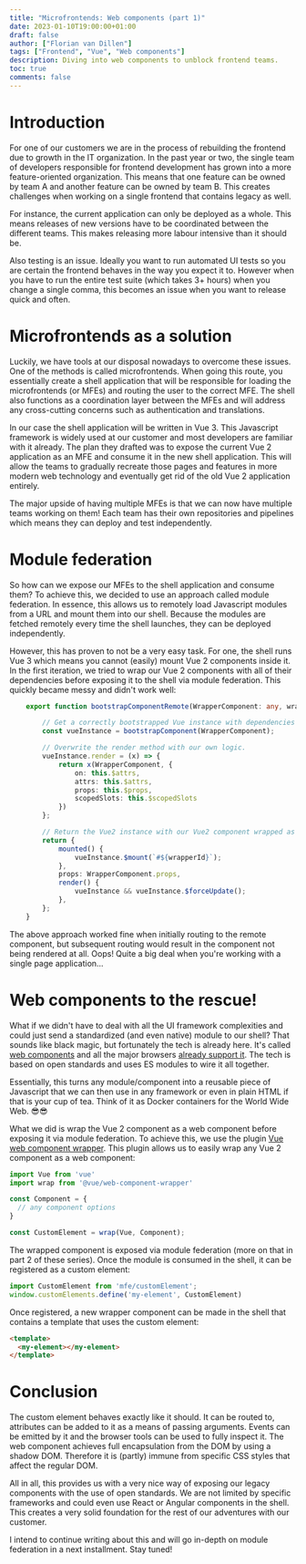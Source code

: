 ```yaml
---
title: "Microfrontends: Web components (part 1)"
date: 2023-01-10T19:00:00+01:00
draft: false
author: ["Florian van Dillen"]
tags: ["Frontend", "Vue", "Web components"]
description: Diving into web components to unblock frontend teams.
toc: true
comments: false
---
```


# Introduction
For one of our customers we are in the process of rebuilding the frontend due to growth in the IT organization. In the past year or two, the single team of developers responsible for frontend development has grown into a more feature-oriented organization. This means that one feature can be owned by team A and another feature can be owned by team B. This creates challenges when working on a single frontend that contains legacy as well.

For instance, the current application can only be deployed as a whole. This means releases of new versions have to be coordinated between the different teams. This makes releasing more labour intensive than it should be.

Also testing is an issue. Ideally you want to run automated UI tests so you are certain the frontend behaves in the way you expect it to. However when you have to run the entire test suite (which takes 3+ hours) when you change a single comma, this becomes an issue when you want to release quick and often.

# Microfrontends as a solution
Luckily, we have tools at our disposal nowadays to overcome these issues. One of the methods is called microfrontends. When going this route, you essentially create a shell application that will be responsible for loading the microfrontends (or MFEs) and routing the user to the correct MFE. The shell also functions as a coordination layer between the MFEs and will address any cross-cutting concerns such as authentication and translations.

In our case the shell application will be written in Vue 3. This Javascript framework is widely used at our customer and most developers are familiar with it already. The plan they drafted was to expose the current Vue 2 application as an MFE and consume it in the new shell application. This will allow the teams to gradually recreate those pages and features in more modern web technology and eventually get rid of the old Vue 2 application entirely.

The major upside of having multiple MFEs is that we can now have multiple teams working on them! Each team has their own repositories and pipelines which means they can deploy and test independently.

# Module federation
So how can we expose our MFEs to the shell application and consume them? To achieve this, we decided to use an approach called module federation. In essence, this allows us to remotely load Javascript modules from a URL and mount them into our shell. Because the modules are fetched remotely every time the shell launches, they can be deployed independently.

However, this has proven to not be a very easy task. For one, the shell runs Vue 3 which means you cannot (easily) mount Vue 2 components inside it. In the first iteration, we tried to wrap our Vue 2 components with all of their dependencies before exposing it to the shell via module federation. This quickly became messy and didn't work well:
```typescript
    export function bootstrapComponentRemote(WrapperComponent: any, wrapperId: string) {

        // Get a correctly bootstrapped Vue instance with dependencies configured.
        const vueInstance = bootstrapComponent(WrapperComponent);

        // Overwrite the render method with our own logic.
        vueInstance.render = (x) => {
            return x(WrapperComponent, {
                on: this.$attrs,
                attrs: this.$attrs,
                props: this.$props,
                scopedSlots: this.$scopedSlots
            })
        };

        // Return the Vue2 instance with our Vue2 component wrapped as a Vue3 component.
        return {
            mounted() {
                vueInstance.$mount(`#${wrapperId}`);
            },
            props: WrapperComponent.props,
            render() {
                vueInstance && vueInstance.$forceUpdate();
            },
        };
    }
```

The above approach worked fine when initially routing to the remote component, but subsequent routing would result in the component not being rendered at all. Oops! Quite a big deal when you're working with a single page application...

# Web components to the rescue!
What if we didn't have to deal with all the UI framework complexities and could just send a standardized (and even native) module to our shell? That sounds like black magic, but fortunately the tech is already here. It's called [web components](https://www.webcomponents.org/introduction) and all the major browsers [already support it](https://caniuse.com/?search=web%20components). The tech is based on open standards and uses ES modules to wire it all together.

Essentially, this turns any module/component into a reusable piece of Javascript that we can then use in any framework or even in plain HTML if that is your cup of tea. Think of it as Docker containers for the World Wide Web. 😎😎

What we did is wrap the Vue 2 component as a web component before exposing it via module federation. To achieve this, we use the plugin [Vue web component wrapper](https://github.com/vuejs/vue-web-component-wrapper). This plugin allows us to easily wrap any Vue 2 component as a web component:
```typescript
import Vue from 'vue'
import wrap from '@vue/web-component-wrapper'

const Component = {
  // any component options
}

const CustomElement = wrap(Vue, Component);
```

The wrapped component is exposed via module federation (more on that in part 2 of these series). Once the module is consumed in the shell, it can be registered as a custom element:

```typescript
import CustomElement from 'mfe/customElement';
window.customElements.define('my-element', CustomElement)
```

Once registered, a new wrapper component can be made in the shell that contains a template that uses the custom element:

```html
<template>
  <my-element></my-element>
</template>
```

# Conclusion
The custom element behaves exactly like it should. It can be routed to, attributes can be added to it as a means of passing arguments. Events can be emitted by it and the browser tools can be used to fully inspect it. The web component achieves full encapsulation from the DOM by using a shadow DOM. Therefore it is (partly) immune from specific CSS styles that affect the regular DOM.

All in all, this provides us with a very nice way of exposing our legacy components with the use of open standards. We are not limited by specific frameworks and could even use React or Angular components in the shell. This creates a very solid foundation for the rest of our adventures with our customer.

I intend to continue writing about this and will go in-depth on module federation in a next installment. Stay tuned!